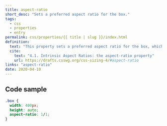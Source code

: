 ```yaml
---
title: aspect-ratio
short_desc: "Sets a preferred aspect ratio for the box."
tags:
  - css
  - properties
  - entry
permalink: css/properties/{{ title | slug }}/index.html
definition:
  text: "This property sets a preferred aspect ratio for the box, which will be used in the calculation of auto sizes and some other layout functions."
  cite:
    text: "4.1. Intrinsic Aspect Ratios: the aspect-ratio property"
    url: https://drafts.csswg.org/css-sizing-4/#aspect-ratio
links: "aspect-ratio"
date: 2020-04-10
---
```


<h2 class="h3"><span>Code sample</span></h2>

```css
.box {
  width: 400px;
  height: auto;
  aspect-ratio: 1/1;
}
```
